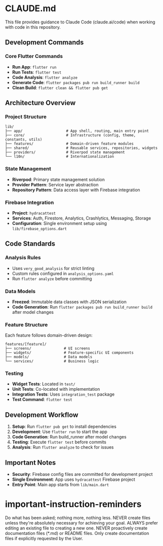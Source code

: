 # CLAUDE.md

This file provides guidance to Claude Code (claude.ai/code) when working with code in this repository.

## Development Commands

### Core Flutter Commands
- **Run App**: `flutter run`
- **Run Tests**: `flutter test`
- **Code Analysis**: `flutter analyze`
- **Generate Code**: `flutter packages pub run build_runner build`
- **Clean Build**: `flutter clean && flutter pub get`

## Architecture Overview

### Project Structure
```
lib/
├── app/                    # App shell, routing, main entry point
├── core/                   # Infrastructure (config, theme, constants, utils)
├── features/               # Domain-driven feature modules
├── shared/                 # Reusable services, repositories, widgets
├── providers/              # Riverpod state management
└── l10n/                   # Internationalization
```

### State Management
- **Riverpod**: Primary state management solution
- **Provider Pattern**: Service layer abstraction
- **Repository Pattern**: Data access layer with Firebase integration

### Firebase Integration
- **Project**: `hydracattest`
- **Services**: Auth, Firestore, Analytics, Crashlytics, Messaging, Storage
- **Configuration**: Single environment setup using `lib/firebase_options.dart`

## Code Standards

### Analysis Rules
- Uses `very_good_analysis` for strict linting
- Custom rules configured in `analysis_options.yaml`
- Run `flutter analyze` before committing

### Data Models
- **Freezed**: Immutable data classes with JSON serialization
- **Code Generation**: Run `flutter packages pub run build_runner build` after model changes

### Feature Structure
Each feature follows domain-driven design:
```
features/[feature]/
├── screens/               # UI screens
├── widgets/               # Feature-specific UI components
├── models/                # Data models
└── services/              # Business logic
```

### Testing
- **Widget Tests**: Located in `test/`
- **Unit Tests**: Co-located with implementation
- **Integration Tests**: Uses `integration_test` package
- **Test Command**: `flutter test`

## Development Workflow

1. **Setup**: Run `flutter pub get` to install dependencies
2. **Development**: Use `flutter run` to start the app
3. **Code Generation**: Run build_runner after model changes
4. **Testing**: Execute `flutter test` before commits
5. **Analysis**: Run `flutter analyze` to check for issues

## Important Notes

- **Security**: Firebase config files are committed for development project
- **Single Environment**: App uses `hydracattest` Firebase project
- **Entry Point**: Main app starts from `lib/main.dart`

# important-instruction-reminders
Do what has been asked; nothing more, nothing less.
NEVER create files unless they're absolutely necessary for achieving your goal.
ALWAYS prefer editing an existing file to creating a new one.
NEVER proactively create documentation files (*.md) or README files. Only create documentation files if explicitly requested by the User.